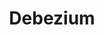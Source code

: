 ---
git: https://github.com/debezium
logohandle: debeziumio
sort: debezium
title: Debezium
twitter: https://x.com/debezium
website: https://debezium.io/
---
